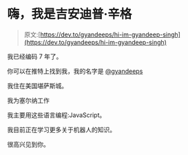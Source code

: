 # 嗨，我是吉安迪普·辛格

> 原文:[https://dev.to/gyandeeps/hi-im-gyandeep-singh](https://dev.to/gyandeeps/hi-im-gyandeep-singh)

我已经编码 7 年了。

你可以在推特上找到我，我的名字是 [@gyandeeps](https://twitter.com/gyandeeps)

我住在美国堪萨斯城。

我为塞尔纳工作

我主要用这些语言编程:JavaScript。

我目前正在学习更多关于机器人的知识。

很高兴见到你。